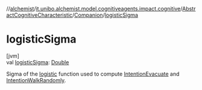 //[alchemist](../../../../index.md)/[it.unibo.alchemist.model.cognitiveagents.impact.cognitive](../../index.md)/[AbstractCognitiveCharacteristic](../index.md)/[Companion](index.md)/[logisticSigma](logistic-sigma.md)

# logisticSigma

[jvm]\
val [logisticSigma](logistic-sigma.md): [Double](https://kotlinlang.org/api/latest/jvm/stdlib/kotlin/-double/index.html)

Sigma of the [logistic](../../../it.unibo.alchemist.model.cognitiveagents.impact.cognitive.utils/logistic.md) function used to compute [IntentionEvacuate](../../-intention-evacuate/index.md) and [IntentionWalkRandomly](../../-intention-walk-randomly/index.md).

